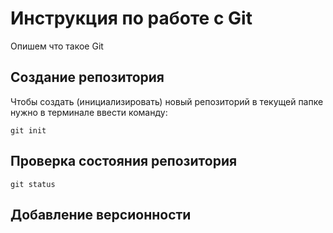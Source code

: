 # Инструкция по работе с Git

Опишем что такое Git

## Создание репозитория

Чтобы создать (инициализировать) новый репозиторий в текущей папке нужно в терминале ввести команду:

    git init

## Проверка состояния репозитория

    git status

## Добавление версионности
